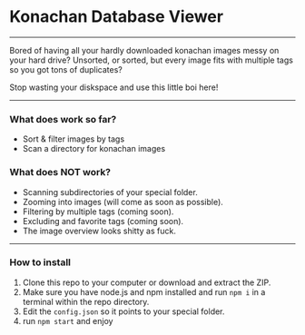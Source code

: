 # Konachan Database Viewer
---
Bored of having all your hardly downloaded konachan images messy on your hard drive? Unsorted, or sorted, but every image fits with multiple tags so you got tons of duplicates?

Stop wasting your diskspace and use this little boi here!

---

### What does work so far?
* Sort & filter images by tags
* Scan a directory for konachan images

### What does NOT work?
* Scanning subdirectories of your special folder.
* Zooming into images (will come as soon as possible).
* Filtering by multiple tags (coming soon).
* Excluding and favorite tags (coming soon).
* The image overview looks shitty as fuck.

---

### How to install

1. Clone this repo to your computer or download and extract the ZIP.
2. Make sure you have node.js and npm installed and run `npm i` in a terminal within the repo directory.
3. Edit the `config.json` so it points to your special folder.
4. run `npm start` and enjoy